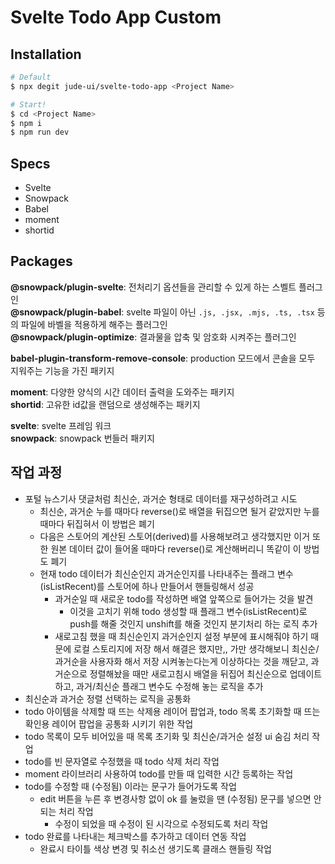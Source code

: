 # Svelte Todo App Custom

## Installation

```bash
# Default
$ npx degit jude-ui/svelte-todo-app <Project Name>

# Start!
$ cd <Project Name>
$ npm i
$ npm run dev
```

## Specs

- Svelte
- Snowpack
- Babel
- moment
- shortid

## Packages

__@snowpack/plugin-svelte__: 전처리기 옵션들을 관리할 수 있게 하는 스벨트 플러그인<br>
__@snowpack/plugin-babel__: svelte 파일이 아닌 `.js, .jsx, .mjs, .ts, .tsx` 등의 파일에 바벨을 적용하게 해주는 플러그인<br>
__@snowpack/plugin-optimize__: 결과물을 압축 및 암호화 시켜주는 플러그인<br>

__babel-plugin-transform-remove-console__: production 모드에서 콘솔을 모두 지워주는 기능을 가진 패키지<br>

__moment__: 다양한 양식의 시간 데이터 출력을 도와주는 패키지<br>
__shortid__: 고유한 id값을 랜덤으로 생성해주는 패키지<br>

__svelte__: svelte 프레임 워크<br>
__snowpack__: snowpack 번들러 패키지<br>

## 작업 과정

- 포털 뉴스기사 댓글처럼 최신순, 과거순 형태로 데이터를 재구성하려고 시도
  - 최신순, 과거순 누를 때마다 reverse()로 배열을 뒤집으면 될거 같았지만 누를 때마다 뒤집혀서 이 방법은 폐기
  - 다음은 스토어의 계산된 스토어(derived)를 사용해보려고 생각했지만 이거 또한 원본 데이터 값이 들어올 때마다 reverse()로 계산해버리니 똑같이 이 방법도 폐기
  - 현재 todo 데이터가 최신순인지 과거순인지를 나타내주는 플래그 변수(isListRecent)를 스토어에 하나 만들어서 핸들링해서 성공
    - 과거순일 때 새로운 todo를 작성하면 배열 앞쪽으로 들어가는 것을 발견
      - 이것을 고치기 위해 todo 생성할 때 플래그 변수(isListRecent)로 push를 해줄 것인지 unshift를 해줄 것인지 분기처리 하는 로직 추가
    - 새로고침 했을 때 최신순인지 과거순인지 설정 부분에 표시해줘야 하기 때문에 로컬 스토리지에 저장 해서 해결은 했지만,, 가만 생각해보니 최신순/과거순을 사용자화 해서 저장 시켜놓는다는게 이상하다는 것을 깨닫고, 과거순으로 정렬해놨을 때만 새로고침시 배열을 뒤집어 최신순으로 업데이트 하고, 과거/최신순 플래그 변수도 수정해 놓는 로직을 추가
- 최신순과 과거순 정렬 선택하는 로직을 공통화
- todo 아이템을 삭제할 때 뜨는 삭제용 레이어 팝업과, todo 목록 초기화할 때 뜨는 확인용 레이어 팝업을 공통화 시키기 위한 작업
- todo 목록이 모두 비어있을 때 목록 초기화 및 최신순/과거순 설정 ui 숨김 처리 작업
- todo를 빈 문자열로 수정했을 때 todo 삭제 처리 작업
- moment 라이브러리 사용하여 todo를 만들 때 입력한 시간 등록하는 작업
- todo를 수정할 때 (수정됨) 이라는 문구가 들어가도록 작업
  - edit 버튼을 누른 후 변경사항 없이 ok 를 눌렀을 땐 (수정됨) 문구를 넣으면 안되는 처리 작업
    - 수정이 되었을 때 수정이 된 시각으로 수정되도록 처리 작업
- todo 완료를 나타내는 체크박스를 추가하고 데이터 연동 작업
  - 완료시 타이틀 색상 변경 및 취소선 생기도록 클래스 핸들링 작업